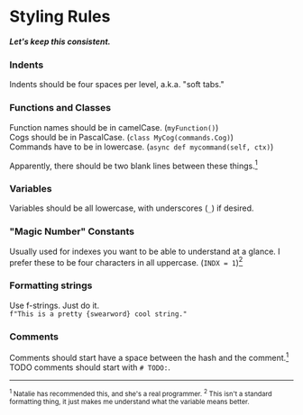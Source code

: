 # Styling Rules
***Let's keep this consistent.***

### Indents
Indents should be four spaces per level, a.k.a. "soft tabs."

### Functions and Classes
Function names should be in camelCase. (`myFunction()`)<br>
Cogs should be in PascalCase. (`class MyCog(commands.Cog)`)<br>
Commands have to be in lowercase. (`async def mycommand(self, ctx)`)

Apparently, there should be two blank lines between these things.<a href="#footnote1"><sup>1</sup></a>

### Variables

Variables should be all lowercase, with underscores (`_`) if desired.

### "Magic Number" Constants

Usually used for indexes you want to be able to understand at a glance. I prefer these to be four characters in all uppercase. (`INDX = 1`)<a href="#footnote2"><sup>2</sup></a>

### Formatting strings

Use f-strings. Just do it.    
`f"This is a pretty {swearword} cool string."`

### Comments
Comments should start have a space between the hash and the comment.<a href="#footnote1"><sup>1</sup></a>    
TODO comments should start with `# TODO:`.

____

<small>
<a name="footnote1"></a><sup>1</sup> Natalie has recommended this, and she's a real programmer.    
<a name="footnote2"></a><sup>2</sup> This isn't a standard formatting thing, it just makes me understand what the variable means better.
